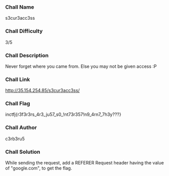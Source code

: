 ### Chall Name
s3cur3acc3ss

### Chall Difficulty
3/5

### Chall Description
Never forget where you came from. Else you may not be given access :P

### Chall Link
http://35.154.254.85/s3cur3acc3ss/

### Chall Flag
inctfj{r3f3r3rs_4r3_ju57_s0_!nt73r357!n9_4rn7_7h3y???}

### Chall Author
c3rb3ru5

### Chall Solution
While sending the request, add a REFERER Request header having the value of "google.com", to get the flag.
